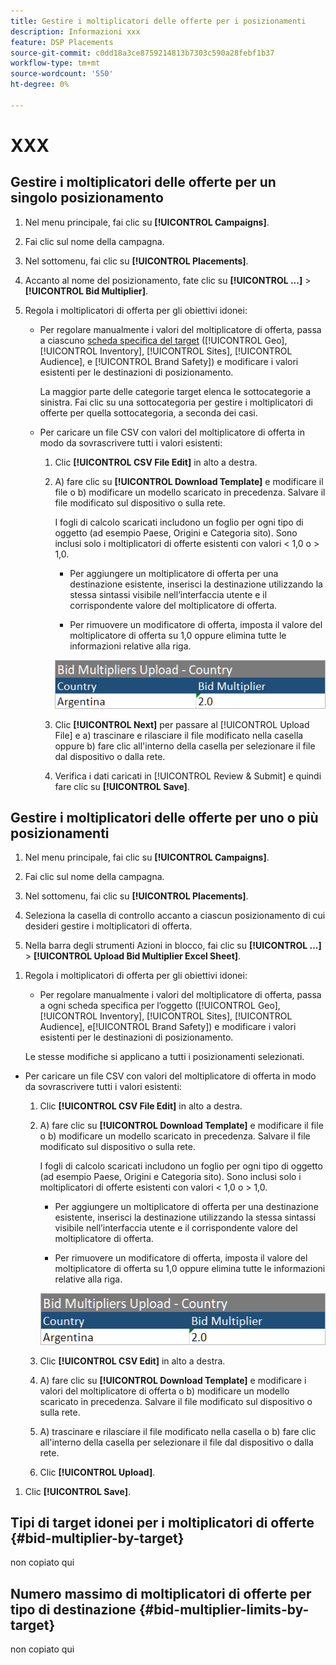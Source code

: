 ```yaml
---
title: Gestire i moltiplicatori delle offerte per i posizionamenti
description: Informazioni xxx
feature: DSP Placements
source-git-commit: c0dd18a3ce8759214813b7303c590a28febf1b37
workflow-type: tm+mt
source-wordcount: '550'
ht-degree: 0%

---
```


# XXX

## Gestire i moltiplicatori delle offerte per un singolo posizionamento

1. Nel menu principale, fai clic su **[!UICONTROL Campaigns]**.

1. Fai clic sul nome della campagna.

1. Nel sottomenu, fai clic su **[!UICONTROL Placements]**.

1. Accanto al nome del posizionamento, fate clic su  **[!UICONTROL ...]** > **[!UICONTROL Bid Multiplier]**.

1. Regola i moltiplicatori di offerta per gli obiettivi idonei:

   * Per regolare manualmente i valori del moltiplicatore di offerta, passa a ciascuno [scheda specifica del target](#bid-multiplier-by-target) ([!UICONTROL Geo], [!UICONTROL Inventory], [!UICONTROL Sites], [!UICONTROL Audience], e [!UICONTROL Brand Safety]) e modificare i valori esistenti per le destinazioni di posizionamento.

     La maggior parte delle categorie target elenca le sottocategorie a sinistra. Fai clic su una sottocategoria per gestire i moltiplicatori di offerte per quella sottocategoria, a seconda dei casi.

   * Per caricare un file CSV con valori del moltiplicatore di offerta in modo da sovrascrivere tutti i valori esistenti:

      1. Clic **[!UICONTROL CSV File Edit]** in alto a destra.

      1. A) fare clic su **[!UICONTROL Download Template]** e modificare il file o b) modificare un modello scaricato in precedenza. Salvare il file modificato sul dispositivo o sulla rete.

         I fogli di calcolo scaricati includono un foglio per ogni tipo di oggetto (ad esempio Paese, Origini e Categoria sito). Sono inclusi solo i moltiplicatori di offerte esistenti con valori &lt; 1,0 o > 1,0.

         * Per aggiungere un moltiplicatore di offerta per una destinazione esistente, inserisci la destinazione utilizzando la stessa sintassi visibile nell’interfaccia utente e il corrispondente valore del moltiplicatore di offerta.

         * Per rimuovere un modificatore di offerta, imposta il valore del moltiplicatore di offerta su 1,0 oppure elimina tutte le informazioni relative alla riga.

         ![Riga di esempio in un file di foglio di calcolo del moltiplicatore di offerte](/help/dsp/assets/bid-multiplier-spreadsheet.png "Riga di esempio in un file di foglio di calcolo del moltiplicatore di offerte")

      1. Clic **[!UICONTROL Next]** per passare al [!UICONTROL Upload File] e a) trascinare e rilasciare il file modificato nella casella oppure b) fare clic all&#39;interno della casella per selezionare il file dal dispositivo o dalla rete.

      1. Verifica i dati caricati in [!UICONTROL Review & Submit] e quindi fare clic su **[!UICONTROL Save]**.

## Gestire i moltiplicatori delle offerte per uno o più posizionamenti

<!-- verify all and edit accordingly -->

1. Nel menu principale, fai clic su **[!UICONTROL Campaigns]**.

1. Fai clic sul nome della campagna.

1. Nel sottomenu, fai clic su **[!UICONTROL Placements]**.

1. Seleziona la casella di controllo accanto a ciascun posizionamento di cui desideri gestire i moltiplicatori di offerta.

1. Nella barra degli strumenti Azioni in blocco, fai clic su **[!UICONTROL ...]** > **[!UICONTROL Upload Bid Multiplier Excel Sheet]**.

<!-- Check the following this functionality when available in UAT -->

1. Regola i moltiplicatori di offerta per gli obiettivi idonei:

   * Per regolare manualmente i valori del moltiplicatore di offerta, passa a ogni scheda specifica per l’oggetto ([!UICONTROL Geo], [!UICONTROL Inventory], [!UICONTROL Sites], [!UICONTROL Audience], e[!UICONTROL Brand Safety]) e modificare i valori esistenti per le destinazioni di posizionamento.

   Le stesse modifiche si applicano a tutti i posizionamenti selezionati.

* Per caricare un file CSV con valori del moltiplicatore di offerta in modo da sovrascrivere tutti i valori esistenti:

   1. Clic **[!UICONTROL CSV File Edit]** in alto a destra.

   1. A) fare clic su **[!UICONTROL Download Template]** e modificare il file o b) modificare un modello scaricato in precedenza. Salvare il file modificato sul dispositivo o sulla rete.

      I fogli di calcolo scaricati includono un foglio per ogni tipo di oggetto (ad esempio Paese, Origini e Categoria sito). Sono inclusi solo i moltiplicatori di offerte esistenti con valori &lt; 1,0 o > 1,0.

      * Per aggiungere un moltiplicatore di offerta per una destinazione esistente, inserisci la destinazione utilizzando la stessa sintassi visibile nell’interfaccia utente e il corrispondente valore del moltiplicatore di offerta.

      * Per rimuovere un modificatore di offerta, imposta il valore del moltiplicatore di offerta su 1,0 oppure elimina tutte le informazioni relative alla riga.

      ![Riga di esempio in un file di foglio di calcolo del moltiplicatore di offerte](/help/dsp/assets/bid-multiplier-spreadsheet.png "Riga di esempio in un file di foglio di calcolo del moltiplicatore di offerte")

   1. Clic **[!UICONTROL CSV Edit]** in alto a destra.

   1. A) fare clic su **[!UICONTROL Download Template]** e modificare i valori del moltiplicatore di offerta o b) modificare un modello scaricato in precedenza. Salvare il file modificato sul dispositivo o sulla rete.

   1. A) trascinare e rilasciare il file modificato nella casella o b) fare clic all&#39;interno della casella per selezionare il file dal dispositivo o dalla rete.

   1. Clic **[!UICONTROL Upload]**.

1. Clic **[!UICONTROL Save]**.

## Tipi di target idonei per i moltiplicatori di offerte {#bid-multiplier-by-target}

non copiato qui

## Numero massimo di moltiplicatori di offerte per tipo di destinazione {#bid-multiplier-limits-by-target}

non copiato qui

<!--

>[!MORELIKETHIS]
>
>* [About Placement Management](placement-about.md)
>* [Edit Placements](placement-edit.md)
>* [View the Change Log for a Placement](placement-change-log.md)
>* [Placement Settings](placement-settings.md)
 -->
